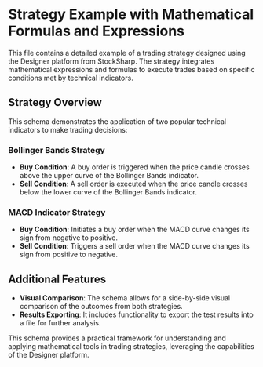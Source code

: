 # Strategy Example with Mathematical Formulas and Expressions

This file contains a detailed example of a trading strategy designed using the Designer platform from StockSharp. The strategy integrates mathematical expressions and formulas to execute trades based on specific conditions met by technical indicators.

## Strategy Overview

This schema demonstrates the application of two popular technical indicators to make trading decisions:

### Bollinger Bands Strategy
- **Buy Condition**: A buy order is triggered when the price candle crosses above the upper curve of the Bollinger Bands indicator.
- **Sell Condition**: A sell order is executed when the price candle crosses below the lower curve of the Bollinger Bands indicator.

### MACD Indicator Strategy
- **Buy Condition**: Initiates a buy order when the MACD curve changes its sign from negative to positive.
- **Sell Condition**: Triggers a sell order when the MACD curve changes its sign from positive to negative.

## Additional Features

- **Visual Comparison**: The schema allows for a side-by-side visual comparison of the outcomes from both strategies.
- **Results Exporting**: It includes functionality to export the test results into a file for further analysis.

This schema provides a practical framework for understanding and applying mathematical tools in trading strategies, leveraging the capabilities of the Designer platform.
